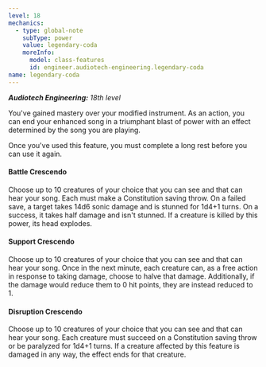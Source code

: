 ```yaml
---
level: 18
mechanics:
  - type: global-note
    subType: power
    value: legendary-coda
    moreInfo:
      model: class-features
      id: engineer.audiotech-engineering.legendary-coda
name: legendary-coda
---
```

_**Audiotech Engineering:** 18th level_
You've gained mastery over your modified instrument. As an action, you can end your enhanced song in a triumphant blast of power with an effect determined by the song you are playing.
Once you've used this feature, you must complete a long rest before you can use it again.
#### Battle Crescendo
Choose up to 10 creatures of your choice that you can see and that can hear your song. Each must make a Constitution saving throw. On a failed save, a target takes 14d6 sonic damage and is stunned for 1d4+1 turns. On a success, it takes half damage and isn't stunned. If a creature is killed by this power, its head explodes.
#### Support Crescendo
Choose up to 10 creatures of your choice that you can see and that can hear your song. Once in the next minute, each creature can, as a free action in response to taking damage, choose to halve that damage. Additionally, if the damage would reduce them to 0 hit points, they are instead reduced to 1.
#### Disruption Crescendo
Choose up to 10 creatures of your choice that you can see and that can hear your song. Each creature must succeed on a Constitution saving throw or be paralyzed for 1d4+1 turns. If a creature affected by this feature is damaged in any way, the effect ends for that creature.
